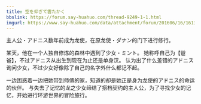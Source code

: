 ```yaml
---
title: 空を仰ぎて雲たかく
bbslink: https://forum.say-huahuo.com/thread-9249-1-1.html
imgurl: https://www.say-huahuo.com/data/attachment/forum/201606/16/161315qbpbt1979aa17pbt.jpg
---
```


主人公・アドニス数年前成为龙使，在原龙使・ダナン的门下进行修行。

某天，他在一个人独自修炼的森林中遇到了少女・ミント。
她称呼自己为【爸爸】，不过アドニス从出生到现在为止还是单身汉。
认为出了什么差错的アドニス询问少女，不过少女好像除了自己的名字外什么都记不起。

一边困惑着一边把她带到师傅的家，知道的却是她正是身为龙使的アドニス的命运的伙伴。
与失去了记忆的龙之少女缔结了搭档契约的主人公，为了寻找少女的记忆，开始进行环游世界的冒险旅行。<!--more-->
